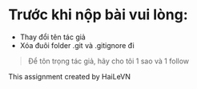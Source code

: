 # Trước khi nộp bài vui lòng: 
* Thay đổi tên tác giả
* Xóa đuôi folder .git và .gitignore đi

> Để tôn trọng tác giả, hãy cho tôi 1 sao và 1 follow

This assignment created by HaiLeVN
